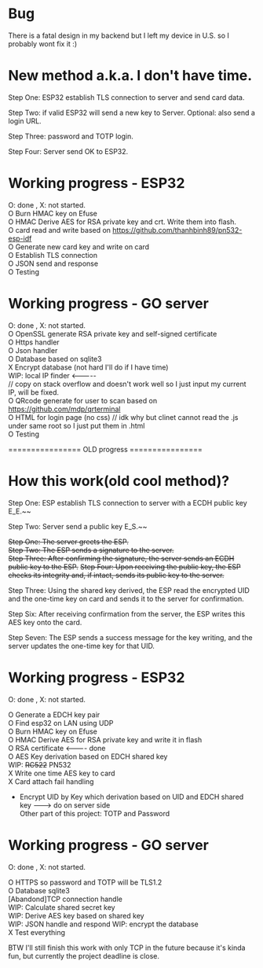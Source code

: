 # Bug

There is a fatal design in my backend but I left my device in U.S. so I probably wont fix it :)

# New method a.k.a. I don't have time.     

Step One: ESP32 establish TLS connection to server and send card data.    

Step Two: if valid ESP32 will send a new key to Server. Optional: also send a login URL.    

Step Three: password and TOTP login.       

Step Four: Server send OK to ESP32.     


# Working progress - ESP32       
O: done , X: not started.      
O Burn HMAC key on Efuse       
O HMAC Derive AES for RSA private key and crt. Write them into flash.        
O card read and write based on https://github.com/thanhbinh89/pn532-esp-idf     
O Generate new card key and write on card          
O Establish TLS connection      
O JSON send and response      
O Testing     

# Working progress - GO server    
O: done , X: not started.      
O OpenSSL generate RSA private key and self-signed certificate     
O Https handler     
O Json handler     
O Database based on sqlite3      
X Encrypt database (not hard I'll do if I have time)      
WIP: local IP finder <-----        
// copy on stack overflow and doesn't work well so I just input my current IP, will be fixed.       
O QRcode generate for user to scan based on https://github.com/mdp/qrterminal     
O HTML for login page (no css)  // idk why but clinet cannot read the .js under same root so I just put them in .html       
O Testing     




================ OLD progress ================
# How this work(old cool method)?    

Step One: ESP establish TLS connection to server with a ECDH public key E_E.~~    

Step Two: Server send a public key E_S.~~    


~~Step One: The server greets the ESP.~~    
~~Step Two: The ESP sends a signature to the server.~~   
~~Step Three: After confirming the signature, the server sends an ECDH public key to the ESP.~~
~~Step Four: Upon receiving the public key, the ESP checks its integrity and, if intact, sends its public key to the server.~~

Step Three: Using the shared key derived, the ESP read the encrypted UID and the one-time key on card and sends it to the server for confirmation.    
    
Step Six: After receiving confirmation from the server, the ESP writes this AES key onto the card.   
    
Step Seven: The ESP sends a success message for the key writing, and the server updates the one-time key for that UID.    


    

# Working progress - ESP32           
O: done , X: not started.    

O Generate a EDCH key pair   
O Find esp32 on LAN using UDP   
O Burn HMAC key on Efuse  
O HMAC Derive AES for RSA private key and write it in flash   
O RSA certificate <---- done     
O AES Key derivation based on EDCH shared key     
WIP: ~~RC522~~ PN532        
X Write one time AES key to card    
X Card attach fail handling  
- Encrypt UID by Key which derivation based on UID and EDCH shared key ---> do on server side    
Other part of this project: TOTP and Password    

# Working progress - GO server    
O: done , X: not started.    

O HTTPS so password and TOTP will be TLS1.2     
O Database sqlite3    
[Abandond]TCP connection handle   
WIP: Calculate shared secret key    
WIP: Derive AES key based on shared key    
WIP: JSON handle and respond
WIP: encrypt the database      
X Test everything

BTW I'll still finish this work with only TCP in the future because it's kinda fun, but currently the project deadline is close.        
    
